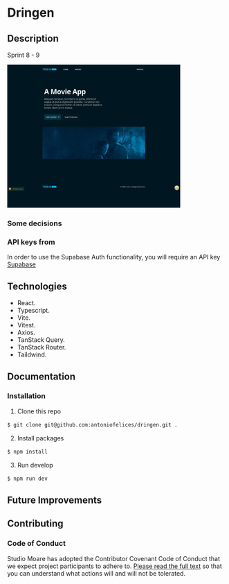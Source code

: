 # Dringen

## Description

Sprint 8 - 9

<img src="src/assets/images/preview-01.webp" alt="Preview" width="400"/>

### Some decisions

### API keys from

In order to use the Supabase Auth functionality, you will require an API key [Supabase](https://supabase.com/)

## Technologies

- React.
- Typescript.
- Vite.
- Vitest.
- Axios.
- TanStack Query.
- TanStack Router.
- Taildwind.

## Documentation

### Installation

1. Clone this repo

```bash
$ git clone git@github.com:antoniofelices/dringen.git .
```

2. Install packages

```bash
$ npm install
```

3. Run develop

```bash
$ npm run dev
```

## Future Improvements

## Contributing

### Code of Conduct

Studio Moare has adopted the Contributor Covenant Code of Conduct that we expect project participants to adhere to. [Please read the full text](https://www.contributor-covenant.org/version/2/1/code_of_conduct/code_of_conduct.md) so that you can understand what actions will and will not be tolerated.
